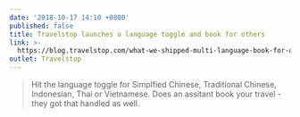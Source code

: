 ```yaml
---
date: '2018-10-17 14:10 +0800'
published: false
title: Travelstop launches a language toggle and book for others
link: >-
  https://blog.travelstop.com/what-we-shipped-multi-language-book-for-others-and-more/
outlet: Travelstop
---
```

> Hit the language toggle for Simplfied Chinese, Traditional Chinese, Indonesian, Thai or Vietnamese. Does an assitant book your travel - they got that handled as well.
